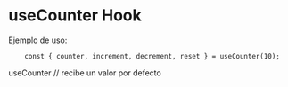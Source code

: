 # useCounter Hook


Ejemplo de uso:
```
    const { counter, increment, decrement, reset } = useCounter(10);
```

useCounter // recibe un valor por defecto